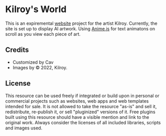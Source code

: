 # Kilroy's World

This is an expiremental [website](http://kilroys.world/) project for the artist Kilroy. Currently, the site is set up to display AI artwork. Using [Anime.js](https://animejs.com/) for text animatons on scroll as you view each piece of art. 

## Credits

- Customized by Cav
- Images by © 2022, Kilroy.

## License
This resource can be used freely if integrated or build upon in personal or commercial projects such as websites, web apps and web templates intended for sale. It is not allowed to take the resource "as-is" and sell it, redistribute, re-publish it, or sell "pluginized" versions of it. Free plugins built using this resource should have a visible mention and link to the original work. Always consider the licenses of all included libraries, scripts and images used.





